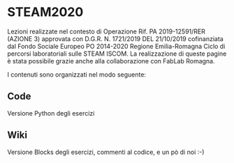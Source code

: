 # STEAM2020
Lezioni realizzate nel contesto di Operazione Rif. PA 2019-12591/RER (AZIONE 3) approvata con D.G.R. N. 1721/2019 DEL 21/10/2019 cofinanziata dal Fondo Sociale Europeo PO 2014-2020 Regione Emilia-Romagna Ciclo di percorsi laboratoriali sulle STEAM ISCOM.
La realizzazione di queste pagine è stata possibile grazie anche alla collaborazione con FabLab Romagna.

I contenuti sono organizzati nel modo seguente:
## Code
Versione Python degli esercizi
## Wiki
Versione Blocks degli esercizi, commenti al codice, e un pò di noi :-)
